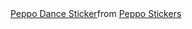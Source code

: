 <div class="tenor-gif-embed" data-postid="20353294" data-share-method="host" data-aspect-ratio="0.715625" data-width="100%"><a href="https://tenor.com/view/peppo-dance-programming-gif-20353294">Peppo Dance Sticker</a>from <a href="https://tenor.com/search/peppo-stickers">Peppo Stickers</a></div> <script type="text/javascript" async src="https://tenor.com/embed.js"></script>
